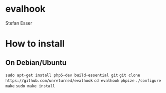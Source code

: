 # evalhook
Stefan Esser

# How to install
## On Debian/Ubuntu
`sudo apt-get install php5-dev build-essential git`
`git clone https://github.com/unreturned/evalhook`
`cd evalhook`
`phpize`
`./configure`
`make`
`sudo make install`
